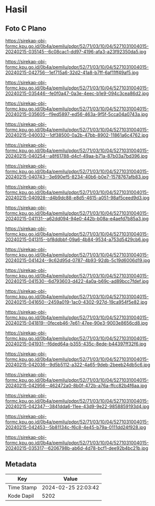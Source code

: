 # Hasil

## Foto C Plano

https://sirekap-obj-formc.kpu.go.id/0b4a/pemilu/pdpr/52/71/03/10/04/5271031004015-20240215-035145--6c08cac1-dd97-4196-afa3-a23f92350da5.jpg

https://sirekap-obj-formc.kpu.go.id/0b4a/pemilu/pdpr/52/71/03/10/04/5271031004015-20240215-042756--1ef715a6-32d2-41a8-b7ff-6af11ff49af5.jpg

https://sirekap-obj-formc.kpu.go.id/0b4a/pemilu/pdpr/52/71/03/10/04/5271031004015-20240215-035446--fe0f0a47-0a3e-4eec-b1e9-094c3cea86d2.jpg

https://sirekap-obj-formc.kpu.go.id/0b4a/pemilu/pdpr/52/71/03/10/04/5271031004015-20240215-035605--f9ed5897-ed56-463a-9f5f-5cca04a0743a.jpg

https://sirekap-obj-formc.kpu.go.id/0b4a/pemilu/pdpr/52/71/03/10/04/5271031004015-20240215-040032--1df38500-0a2b-47bb-8902-11861a6c4762.jpg

https://sirekap-obj-formc.kpu.go.id/0b4a/pemilu/pdpr/52/71/03/10/04/5271031004015-20240215-040254--a8f61788-d4cf-49aa-b71a-87b03a7bd396.jpg

https://sirekap-obj-formc.kpu.go.id/0b4a/pemilu/pdpr/52/71/03/10/04/5271031004015-20240215-040743--3e690ef5-8234-40b6-b0e7-1578767afb83.jpg

https://sirekap-obj-formc.kpu.go.id/0b4a/pemilu/pdpr/52/71/03/10/04/5271031004015-20240215-040928--d4b9dc88-e8d5-4615-a051-98af5ceed9d3.jpg

https://sirekap-obj-formc.kpu.go.id/0b4a/pemilu/pdpr/52/71/03/10/04/5271031004015-20240215-041131--a62dd094-94e0-442b-b08a-e4aefd7b85a3.jpg

https://sirekap-obj-formc.kpu.go.id/0b4a/pemilu/pdpr/52/71/03/10/04/5271031004015-20240215-041315--bf8ddbbf-09a6-4b84-9534-a753d5429cb6.jpg

https://sirekap-obj-formc.kpu.go.id/0b4a/pemilu/pdpr/52/71/03/10/04/5271031004015-20240215-041424--9c62d95d-0787-4b93-92db-5c19d6006d19.jpg

https://sirekap-obj-formc.kpu.go.id/0b4a/pemilu/pdpr/52/71/03/10/04/5271031004015-20240215-041530--6d793603-d422-4a0a-b69c-ad89bcc7fdef.jpg

https://sirekap-obj-formc.kpu.go.id/0b4a/pemilu/pdpr/52/71/03/10/04/5271031004015-20240215-041650--2459a019-1ac0-4302-927d-19ca954f5e82.jpg

https://sirekap-obj-formc.kpu.go.id/0b4a/pemilu/pdpr/52/71/03/10/04/5271031004015-20240215-041819--0feceb46-7e61-47ee-90e3-9003e8656cd8.jpg

https://sirekap-obj-formc.kpu.go.id/0b4a/pemilu/pdpr/52/71/03/10/04/5271031004015-20240215-041931--f6ded64a-b355-435c-8ede-b44397ff32f6.jpg

https://sirekap-obj-formc.kpu.go.id/0b4a/pemilu/pdpr/52/71/03/10/04/5271031004015-20240215-042036--9d5b5112-a322-4a65-9deb-2beeb24db5c6.jpg

https://sirekap-obj-formc.kpu.go.id/0b4a/pemilu/pdpr/52/71/03/10/04/5271031004015-20240215-042956--462472a0-8b0f-472b-a76a-ffcc82b4f6aa.jpg

https://sirekap-obj-formc.kpu.go.id/0b4a/pemilu/pdpr/52/71/03/10/04/5271031004015-20240215-042347--3841dda6-11ee-43d9-9e22-9858859193d4.jpg

https://sirekap-obj-formc.kpu.go.id/0b4a/pemilu/pdpr/52/71/03/10/04/5271031004015-20240215-042453--5b81134c-f6c8-4e45-b79a-0111dd24f928.jpg

https://sirekap-obj-formc.kpu.go.id/0b4a/pemilu/pdpr/52/71/03/10/04/5271031004015-20240215-035317--6206798b-ab6d-4d78-bcf1-dee92b4bc21b.jpg


## Metadata

| Key        | Value               |
| ---------- | ------------------- |
| Time Stamp | 2024-02-25 22:03:42 |
| Kode Dapil | 5202                |



